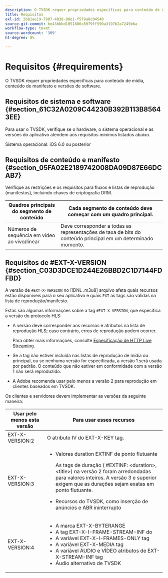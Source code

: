 ```yaml
---
description: O TVSDK requer propriedades específicas para conteúdo de mídia, conteúdo de manifesto e versões de software.
title: Requisitos
exl-id: 2b81ae19-7907-4038-80e1-f579a8c04540
source-git-commit: be43bbbd1051886c8979ff590a3197b2a7249b6a
workflow-type: tm+mt
source-wordcount: '309'
ht-degree: 0%

---
```


# Requisitos {#requirements}

O TVSDK requer propriedades específicas para conteúdo de mídia, conteúdo de manifesto e versões de software.

## Requisitos de sistema e software {#section_61C32A0209C44230B392B113B85643EE}

Para usar o TVSDK, verifique se o hardware, o sistema operacional e as versões do aplicativo atendem aos requisitos mínimos listados abaixo.

Sistema operacional: iOS 6.0 ou posterior

## Requisitos de conteúdo e manifesto {#section_05FA02E2189742008DA09D87E66DCAB7}

Verifique as restrições e os requisitos para fluxos e listas de reprodução (manifestos), incluindo chaves de criptografia DRM.

| Quadros principais do segmento de conteúdo | Cada segmento de conteúdo deve começar com um quadro principal. |
|---|---|
| Números de sequência em vídeo ao vivo/linear | Deve corresponder a todas as representações de taxa de bits do conteúdo principal em um determinado momento. |

## Requisitos de #EXT-X-VERSION {#section_C03D3DCE1D244E26BBD2C1D7144FDFBD}

A versão de `#EXT-X-VERSION` no [!DNL .m3u8] arquivo afeta quais recursos estão disponíveis para o seu aplicativo e quais `EXT` as tags são válidas na lista de reprodução/manifesto.

Estas são algumas informações sobre a tag `#EXT-X-VERSION`, que especifica a versão do protocolo HLS:

* A versão deve corresponder aos recursos e atributos na lista de reprodução HLS; caso contrário, erros de reprodução podem ocorrer.

   Para obter mais informações, consulte [Especificação de HTTP Live Streaming](https://datatracker.ietf.org/doc/draft-pantos-http-live-streaming/?include_text=1).
* Se a tag não estiver incluída nas listas de reprodução de mídia ou principal, ou se nenhuma versão for especificada, a versão 1 será usada por padrão. O conteúdo que não estiver em conformidade com a versão 1 não será reproduzido.
* A Adobe recomenda usar pelo menos a versão 2 para reprodução em clientes baseados em TVSDK.

Os clientes e servidores devem implementar as versões da seguinte maneira:

<table id="table_62EB98EDD9DE49EC84CB1C7D59BC40E6"> 
 <thead> 
  <tr> 
   <th colname="1" class="entry"> Usar pelo menos esta versão </th> 
   <th colname="2" class="entry"> Para usar esses recursos </th> 
  </tr> 
 </thead>
 <tbody> 
  <tr> 
   <td colname="1"> <span class="codeph"> EXT-X-VERSION:2 </span> </td> 
   <td colname="2"> O atributo IV do <span class="codeph"> EXT-X-KEY </span> tag. </td> 
  </tr> 
  <tr> 
   <td colname="1"> <span class="codeph"> EXT-X-VERSION:3 </span> </td> 
   <td colname="2"> 
    <ul id="ul_C9500D3F934848639C204BF248F139FF"> 
     <li id="li_535A7E3FABCB46FE872A7EA5DE2A1784">Valores duration <span class="codeph"> EXTINF </span> de ponto flutuante <p>As tags de duração ( <span class="codeph"> #EXTINF: </span>&lt;duration&gt;,&lt;title&gt;) na versão 2 foram arredondadas para valores inteiros. A versão 3 e superior exigem que as durações sejam exatas em ponto flutuante. </p> </li> 
     <li id="li_8DF5E91F1D5D4E19894595E1FE0A5EDE"> Recursos do TVSDK, como inserção de anúncios e ABR ininterrupto </li> 
    </ul> </td> 
  </tr> 
  <tr> 
   <td colname="1"> <p> <span class="codeph"> EXT-X-VERSION:4 </span> </p> </td> 
   <td colname="2"> <p> 
     <ul id="ul_99E24D013E3141308B5A57446A9B8033"> 
      <li id="li_F36E65ADD2CA451C82FF18DBD5667927">A marca </span> EXT-X-BYTERANGE <span class="codeph"> </span></li> 
      <li id="li_8C653168A7B84D11AC233E7548A8D2EF">A tag </span> EXT-X-I-FRAME-STREAM-INF do <span class="codeph"> </span></li> 
      <li id="li_2922B34717CB4F6189068529CDBE6D10">A variável <span class="codeph"> EXT-X-I-FRAMES-ONLY </span> tag </li> 
      <li id="li_D015D78E217641D7867EB509E9F9EEE2">A variável <span class="codeph"> EXT-X-MEDIA </span> tag </li> 
      <li id="li_CA068EA381984F5497FE67617CA8BB34">A variável <span class="codeph"> ÁUDIO </span> e <span class="codeph"> VÍDEO </span> atributos de <span class="codeph"> EXT-X-STREAM-INF </span> tag </li> 
      <li id="li_EE78CC7D194A4EB2897F9AE8E4B081B8"> Áudio alternativo de TVSDK </li> 
     </ul> </p> </td> 
  </tr> 
 </tbody> 
</table>
